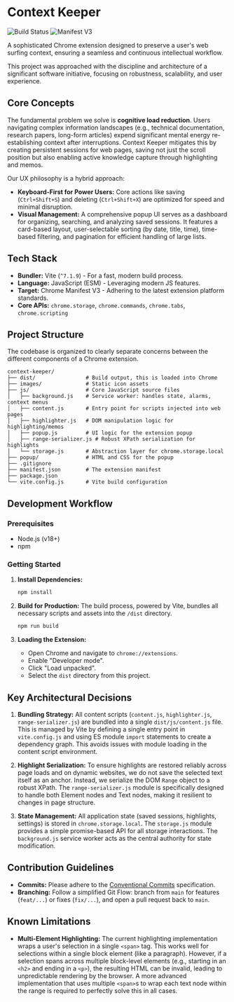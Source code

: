 # Context Keeper

![Build Status](https://img.shields.io/badge/build-passing-brightgreen) ![Manifest V3](https://img.shields.io/badge/Manifest-V3-blue)

A sophisticated Chrome extension designed to preserve a user's web surfing context, ensuring a seamless and continuous intellectual workflow.

This project was approached with the discipline and architecture of a significant software initiative, focusing on robustness, scalability, and user experience.

## Core Concepts

The fundamental problem we solve is **cognitive load reduction**. Users navigating complex information landscapes (e.g., technical documentation, research papers, long-form articles) expend significant mental energy re-establishing context after interruptions. Context Keeper mitigates this by creating persistent sessions for web pages, saving not just the scroll position but also enabling active knowledge capture through highlighting and memos.

Our UX philosophy is a hybrid approach:
- **Keyboard-First for Power Users:** Core actions like saving (`Ctrl+Shift+S`) and deleting (`Ctrl+Shift+X`) are optimized for speed and minimal disruption.
- **Visual Management:** A comprehensive popup UI serves as a dashboard for organizing, searching, and analyzing saved sessions. It features a card-based layout, user-selectable sorting (by date, title, time), time-based filtering, and pagination for efficient handling of large lists.

## Tech Stack

- **Bundler:** Vite (`^7.1.9`) - For a fast, modern build process.
- **Language:** JavaScript (ESM) - Leveraging modern JS features.
- **Target:** Chrome Manifest V3 - Adhering to the latest extension platform standards.
- **Core APIs:** `chrome.storage`, `chrome.commands`, `chrome.tabs`, `chrome.scripting`

## Project Structure

The codebase is organized to clearly separate concerns between the different components of a Chrome extension.

```
context-keeper/
├── dist/                # Build output, this is loaded into Chrome
├── images/              # Static icon assets
├── js/                  # Core JavaScript source files
│   ├── background.js    # Service worker: handles state, alarms, context menus
│   ├── content.js       # Entry point for scripts injected into web pages
│   ├── highlighter.js   # DOM manipulation logic for highlighting/memos
│   ├── popup.js         # UI logic for the extension popup
│   ├── range-serializer.js # Robust XPath serialization for highlights
│   └── storage.js       # Abstraction layer for chrome.storage.local
├── popup/               # HTML and CSS for the popup
├── .gitignore
├── manifest.json        # The extension manifest
├── package.json
└── vite.config.js       # Vite build configuration
```

## Development Workflow

### Prerequisites
- Node.js (v18+)
- npm

### Getting Started

1.  **Install Dependencies:**
    ```bash
    npm install
    ```

2.  **Build for Production:**
    The build process, powered by Vite, bundles all necessary scripts and assets into the `/dist` directory.
    ```bash
    npm run build
    ```

3.  **Loading the Extension:**
    - Open Chrome and navigate to `chrome://extensions`.
    - Enable "Developer mode".
    - Click "Load unpacked".
    - Select the `dist` directory from this project.

## Key Architectural Decisions

1.  **Bundling Strategy:** All content scripts (`content.js`, `highlighter.js`, `range-serializer.js`) are bundled into a single `dist/js/content.js` file. This is managed by Vite by defining a single entry point in `vite.config.js` and using ES module `import` statements to create a dependency graph. This avoids issues with module loading in the content script environment.

2.  **Highlight Serialization:** To ensure highlights are restored reliably across page loads and on dynamic websites, we do not save the selected text itself as an anchor. Instead, we serialize the DOM `Range` object to a robust XPath. The `range-serializer.js` module is specifically designed to handle both Element nodes and Text nodes, making it resilient to changes in page structure.

3.  **State Management:** All application state (saved sessions, highlights, settings) is stored in `chrome.storage.local`. The `storage.js` module provides a simple promise-based API for all storage interactions. The `background.js` service worker acts as the central authority for state modification.

## Contribution Guidelines

- **Commits:** Please adhere to the [Conventional Commits](https://www.conventionalcommits.org/) specification.
- **Branching:** Follow a simplified Git Flow: branch from `main` for features (`feat/...`) or fixes (`fix/...`), and open a pull request back to `main`.

## Known Limitations

- **Multi-Element Highlighting:** The current highlighting implementation wraps a user's selection in a single `<span>` tag. This works well for selections within a single block element (like a paragraph). However, if a selection spans across multiple block-level elements (e.g., starting in an `<h2>` and ending in a `<p>`), the resulting HTML can be invalid, leading to unpredictable rendering by the browser. A more advanced implementation that uses multiple `<span>`s to wrap each text node within the range is required to perfectly solve this in all cases.

